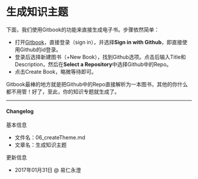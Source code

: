 # 生成知识主题

下面，我们使用Gitbook的功能来直接生成电子书。步骤依然简单：

- 打开[Gitbook](http://www.gitbook.com)，直接登录（sign in），并选择**Sign in with Github**，即直接使用Github的id登录。
- 登录后选择新建图书（+New Book），找到Github选项。点击后输入Title和Description，然后在**Select a Repository**中选择Github中的Repo。
- 点击Create Book，略微等待即可。

Gitbook最棒的地方就是把Github中的Repo直接解析为一本图书，其他的你什么都不用管！好了，至此，你的知识专题就生成了。

- - - - 

#### Changelog
基本信息
- 文件名：06_createTheme.md
- 文章名：生成知识主题

更新信息
- 2017年01月31日 @ 易仁永澄